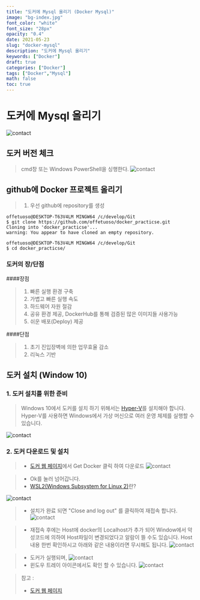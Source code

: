 ```yaml
---
title: "도커에 Mysql 올리기 (Docker Mysql)"
image: "bg-index.jpg"
font_color: "white"
font_size: "28px"
opacity: "0.4"
date: 2021-05-23
slug: "docker-mysql"
description: "도커에 Mysql 올리기"	
keywords: ["Docker"]
draft: true
categories: ["Docker"]
tags: ["Docker","Mysql"]
math: false
toc: true
---
```



# 도커에 Mysql 올리기
![contact](/images/docker/docker_running_0.png)

## 도커 버전 체크 
> cmd창 또는 Windows PowerShell을 싱행한다. 
![contact](/images/docker/docker_mysql_0.png)

## github에 Docker 프로젝트 올리기
> 1. 우선 github에 repository를 생성 

```
offetuoso@DESKTOP-T63V4LM MINGW64 /c/develop/Git
$ git clone https://github.com/offetuoso/docker_practicse.git
Cloning into 'docker_practicse'...
warning: You appear to have cloned an empty repository.

offetuoso@DESKTOP-T63V4LM MINGW64 /c/develop/Git
$ cd docker_practicse/

```



### 도커의 장/단점

####장점
> 1. 빠른 실행 환경 구축
> 2. 가볍고 빠른 실행 속도
> 3. 하드웨어 자원 절감
> 4. 공유 환경 제공, DockerHub를 통해 검증된 많은 이미지들 사용가능 
> 5. 쉬운 배포(Deploy) 제공

####단점
> 1. 초기 진입장벽에 의한 업무효율 감소
> 2. 리눅스 기반


## 도커 설치 (Window 10)

### 1. 도커 설치를 위한 준비

> Windows 10에서 도커를 설치 하기 위해서는 <a href="https://docs.microsoft.com/ko-kr/virtualization/hyper-v-on-windows/about/">Hyper-V</a>를 설치해야 합니다. Hyper-V를 사용하면 Windows에서 가상 머신으로 여러 운영 체제를 실행할 수 있습니다. 


![contact](/images/docker/docker_install_1.png)


### 2. 도커 다운로드 및 설치
> - <a href= "https://hub.docker.com/editions/community/docker-ce-desktop-windows/">도커 웹 페이지</a>에서 Get Docker 클릭 하여 다운로드
![contact](/images/docker/docker_install_2.png)


> - Ok를 눌러 넘어갑니다. 
> - <a href="https://ko.wikipedia.org/wiki/%EB%A6%AC%EB%88%85%EC%8A%A4%EC%9A%A9_%EC%9C%88%EB%8F%84%EC%9A%B0_%ED%95%98%EC%9C%84_%EC%8B%9C%EC%8A%A4%ED%85%9C">WSL2(Windows Subsystem for Linux 2)</a>란? 
>
![contact](/images/docker/docker_install_3.png)


> - 설치가 완료 되면 "Close and log out" 를 클릭하여 재접속 합니다.
![contact](/images/docker/docker_install_4.png)

> - 재접속 후에는 Host에 docker의 Localhost가 추가 되어 Window에서 악성코드에 의하여 Host파일이 변경되었다고 알람이 뜰 수도 있습니다. Host 내용 한번 확인하시고 아래와 같은 내용이라면 무시해도 됩니다. 
![contact](/images/docker/docker_install_5.png)

> - 도커가 실행되며,
![contact](/images/docker/docker_install_6.png)
> - 윈도우 트레이 아이콘에서도 확인 할 수 있습니다.
![contact](/images/docker/docker_install_7.png)

> 참고 : 
> - <a href="https://www.docker.com/why-docker">도커 웹 페이지</a>